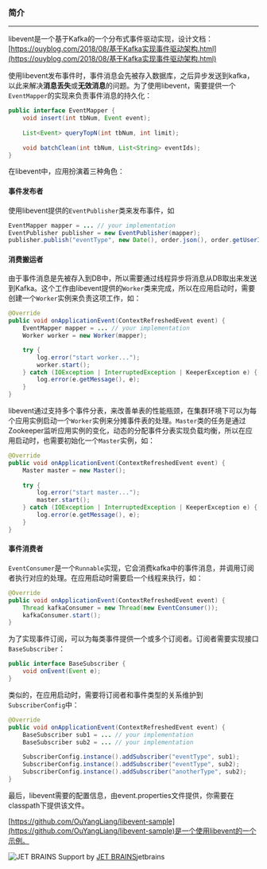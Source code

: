### 简介

---

libevent是一个基于Kafka的一个分布式事件驱动实现，设计文档：[https://ouyblog.com/2018/08/基于Kafka实现事件驱动架构.html](https://ouyblog.com/2018/08/基于Kafka实现事件驱动架构.html)

使用libevent发布事件时，事件消息会先被存入数据库，之后异步发送到kafka，以此来解决**消息丢失**或**无效消息**的问题。为了使用libevent，需要提供一个`EventMapper`的实现来负责事件消息的持久化：

```java
public interface EventMapper {
    void insert(int tbNum, Event event);
    
    List<Event> queryTopN(int tbNum, int limit);
    
    void batchClean(int tbNum, List<String> eventIds);
}
```

在libevent中，应用扮演着三种角色：

#### 事件发布者

使用libevent提供的`EventPublisher`类来发布事件，如

```java
EventMapper mapper = ... // your implementation
EventPublisher publisher = new EventPublisher(mapper);
publisher.publish("eventType", new Date(), order.json(), order.getUserId().intValue() % Configuration.instance().getNumOfEventTables());
```

#### 消费搬运者

由于事件消息是先被存入到DB中，所以需要通过线程异步将消息从DB取出来发送到Kafka。这个工作由libevent提供的`Worker`类来完成，所以在应用启动时，需要创建一个`Worker`实例来负责这项工作，如：

```java
@Override
public void onApplicationEvent(ContextRefreshedEvent event) {
    EventMapper mapper = ... // your implementation
    Worker worker = new Worker(mapper);

    try {
        log.error("start worker...");
        worker.start();
    } catch (IOException | InterruptedException | KeeperException e) {
        log.error(e.getMessage(), e);
    }
}
```

libevent通过支持多个事件分表，来改善单表的性能瓶颈，在集群环境下可以为每个应用实例启动一个`Worker`实例来分摊事件表的处理。`Master`类的任务是通过Zookeeper监听应用实例的变化，动态的分配事件分表实现负载均衡，所以在应用启动时，也需要初始化一个`Master`实例，如：

```java
@Override
public void onApplicationEvent(ContextRefreshedEvent event) {
    Master master = new Master();
    
    try {
        log.error("start master...");
        master.start();
    } catch (IOException | InterruptedException | KeeperException e) {
        log.error(e.getMessage(), e);
    }
}
```

#### 事件消费者

`EventConsumer`是一个`Runnable`实现，它会消费kafka中的事件消息，并调用订阅者执行对应的处理。在应用启动时需要启一个线程来执行，如：

```java
@Override
public void onApplicationEvent(ContextRefreshedEvent event) {
    Thread kafkaConsumer = new Thread(new EventConsumer());
    kafkaConsumer.start();
}
```

为了实现事件订阅，可以为每类事件提供一个或多个订阅者。订阅者需要实现接口`BaseSubscriber`：

```java
public interface BaseSubscriber {
    void onEvent(Event e);
}
```

类似的，在应用启动时，需要将订阅者和事件类型的关系维护到`SubscriberConfig`中：

```java
@Override
public void onApplicationEvent(ContextRefreshedEvent event) {
    BaseSubscriber sub1 = ... // your implementation
    BaseSubscriber sub2 = ... // your implementation
    
    SubscriberConfig.instance().addSubscriber("eventType", sub1);
    SubscriberConfig.instance().addSubscriber("eventType", sub2);
    SubscriberConfig.instance().addSubscriber("anotherType", sub2);
}
```

最后，libevent需要的配置信息，由event.properties文件提供，你需要在classpath下提供该文件。

[https://github.com/OuYangLiang/libevent-sample](https://github.com/OuYangLiang/libevent-sample)是一个使用libevent的一个示例。

![JET BRAINS](https://github.com/OuYangLiang/libevent/blob/master/jetbrains.svg) Support by [JET BRAINS](https://www.jetbrains.com/?from=libevent)jetbrains